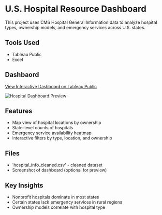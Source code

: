 # U.S. Hospital Resource Dashboard

This project uses CMS Hospital General Information data to analyze hospital types, ownership models, and emergency services across U.S. states.

## Tools Used
- Tableau Public
- Excel

## Dashbaord
[View Interactive Dashboard on Tableau Public](https://public.tableau.com/app/profile/rashada.young/viz/HospitalResourceDashbaord/Dashboard1)

![Hospital Dashboard Preview](./HospitalResourceDashboard.png)

## Features
- Map view of hospital locations by ownership
- State-level counts of hospitals
- Emergency service availability heatmap
- Interactive filters by type, location, and ownership

## Files
- 'hospital_info_cleaned.csv' - cleaned dataset 
- Screenshot of dashboard (optional for preview)

## Key Insights
- Nonprofit hospitals dominate in most states
- Certain states lack emergency services in rural regions
- Ownership models correlate with hospital type
 
